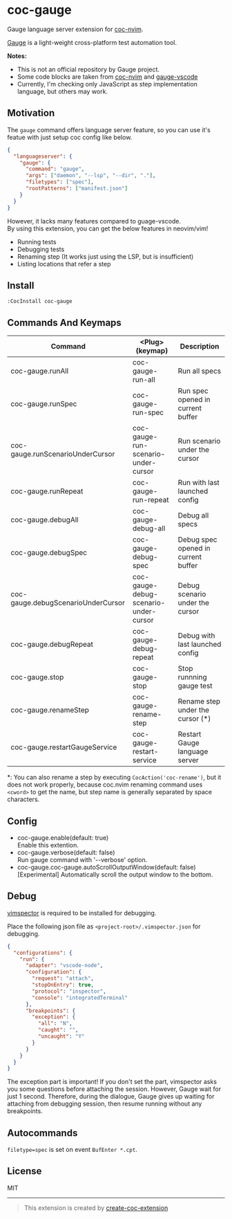 # coc-gauge

Gauge language server extension for [coc-nvim](https://github.com/neoclide/coc.nvim).

[Gauge](https://gauge.org/) is a light-weight cross-platform test automation tool.

**Notes:**
- This is not an official repository by Gauge project.  
- Some code blocks are taken from [coc-nvim](https://github.com/neoclide/coc.nvim) and [gauge-vscode](https://github.com/getgauge/gauge-vscode)
- Currently, I'm checking only JavaScript as step implementation language, but others may work.

## Motivation

The `gauge` command offers language server feature, so you can use it's featue with just setup coc config like below.

```json
{
  "languageserver": {
    "gauge": {
      "command": "gauge",
      "args": ["daemon", "--lsp", "--dir", "."],
      "filetypes": ["spec"],
      "rootPatterns": ["manifest.json"]
    }
  }
}
```

However, it lacks many features compared to guage-vscode.  
By using this extension, you can get the below features in neovim/vim!

- Running tests
- Debugging tests
- Renaming step (It works just using the LSP, but is insufficient)
- Listing locations that refer a step

## Install

`:CocInstall coc-gauge`

## Commands And Keymaps

| Command                            | \<Plug\>(keymap)                      | Description                         |
|------------------------------------|---------------------------------------|-------------------------------------|
| coc-gauge.runAll                   | coc-gauge-run-all                     | Run all specs                       |
| coc-gauge.runSpec                  | coc-gauge-run-spec                    | Run spec opened in current buffer   |
| coc-gauge.runScenarioUnderCursor   | coc-gauge-run-scenario-under-cursor   | Run scenario under the cursor       |
| coc-gauge.runRepeat                | coc-gauge-run-repeat                  | Run with last launched config       |
| coc-gauge.debugAll                 | coc-gauge-debug-all                   | Debug all specs                     |
| coc-gauge.debugSpec                | coc-gauge-debug-spec                  | Debug spec opened in current buffer |
| coc-gauge.debugScenarioUnderCursor | coc-gauge-debug-scenario-under-cursor | Debug scenario under the cursor     |
| coc-gauge.debugRepeat              | coc-gauge-debug-repeat                | Debug with last launched config     |
| coc-gauge.stop                     | coc-gauge-stop                        | Stop runnning gauge test            |
| coc-gauge.renameStep               | coc-gauge-rename-step                 | Rename step under the cursor (\*)    |
| coc-gauge.restartGaugeService      | coc-gauge-restart-service             | Restart Gauge language server       |


*: You can also rename a step by executing `CocAction('coc-rename')`, but it does
not work properly, because coc.nvim renaming command uses `<cword>` to get the
name, but step name is generally separated by space characters.

## Config

- coc-gauge.enable(default: true)  
  Enable this extention.
- coc-gauge.verbose(default: false)  
  Run gauge command with '--verbose' option.
- coc-gauge.coc-gauge.autoScrollOutputWindow(default: false)
  [Experimental] Automatically scroll the output window to the bottom.

## Debug

[vimspector](https://github.com/puremourning/vimspector) is required to be
installed for debugging.

Place the following json file as `<project-root>/.vimspector.json` for
debugging.

```json
{
  "configurations": {
    "run": {
      "adapter": "vscode-node",
      "configuration": {
        "request": "attach",
        "stopOnEntry": true,
        "protocol": "inspector",
        "console": "integratedTerminal"
      },
      "breakpoints": {
        "exception": {
          "all": "N",
          "caught": "",
          "uncaught": "Y"
        }
      }
    }
  }
}
```

The exception part is important! If you don't set the part, vimspector asks you
some questions before attaching the session. However, Gauge wait for just 1
second. Therefore, during the dialogue, Gauge gives up waiting for attaching
from debugging session, then resume running without any breakpoints.

## Autocommands

`filetype=spec` is set on event `BufEnter *.cpt`.

## License

MIT

---

> This extension is created by [create-coc-extension](https://github.com/fannheyward/create-coc-extension)
